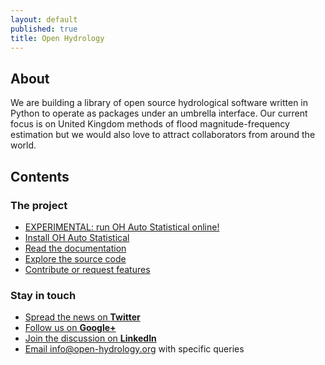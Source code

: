 ```yaml
---
layout: default
published: true
title: Open Hydrology
---
```


## About

We are building a library of open source hydrological software written in Python to operate as packages under an umbrella interface. Our current focus is on United Kingdom methods of flood magnitude-frequency estimation but we would also love to attract collaborators from around the world.

## Contents

### The project

 * <a href="http://auto-stat.open-hydrology.org" target="_blank">EXPERIMENTAL: run OH Auto Statistical online!</a>
 * <a href="http://docs.open-hydrology.org/projects/oh-auto-statistical/en/stable/installation.html" target="_blank">Install OH Auto Statistical</a>
 * <a href="http://docs.open-hydrology.org/" title="Open Hydrology documentation on read the docs" target="_blank">Read the documentation</a>
 * <a href="https://github.com/OpenHydrology/" title="Open Hydrology on GitHub" target="_blank">Explore the source code</a>
 * <a href="https://github.com/OpenHydrology/" title="Open Hydrology on GitHub" target="_blank">Contribute or request features</a>
 
### Stay in touch
 
 * <a href="http://www.twitter.com/OpenHydrology" title="Open Hydrology Twitter page" target="_blank">Spread the news on <b>Twitter</b></a>
 * <a href="http://plus.google.com/101071121065952274778" title="Open Hydrology Google+ group" target="_blank">Follow us on <b>Google+</b></a>
 * <a href="http://www.linkedin.com/company/open-hydrology" title="Open Hydrology LinkedIn page" target="_blank">Join the discussion on <b>LinkedIn</b></a>
 * <a href="mailto:info@open-hydrology.org" title="info@open-hydrology.org" target="_blank">Email info@open-hydrology.org with specific queries</a>
